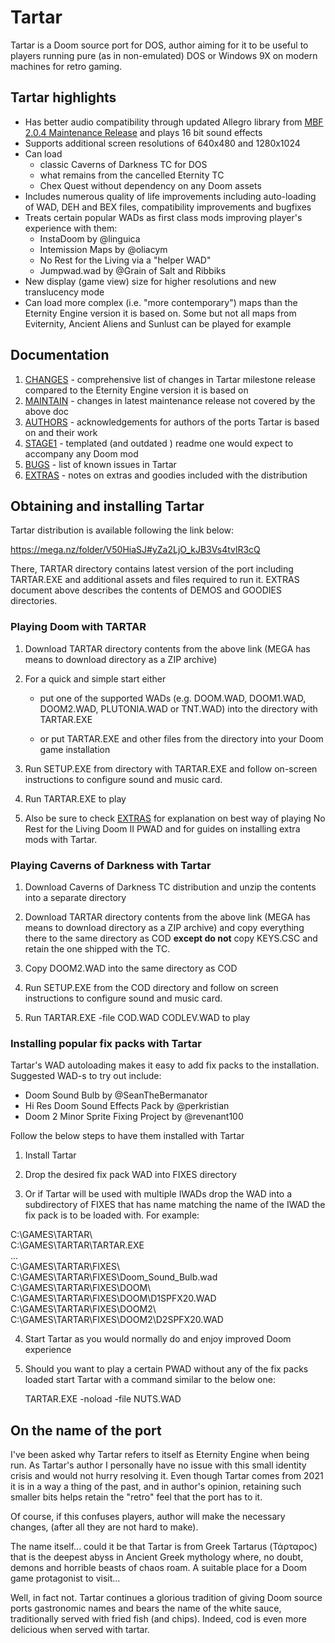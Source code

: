 # Tartar

Tartar is a Doom source port for DOS, author aiming for it to be useful
to players running pure (as in non-emulated) DOS or Windows 9X on modern 
machines for retro gaming. 

## Tartar highlights

- Has better audio compatibility through updated Allegro library 
  from [MBF 2.0.4 Maintenance Release](doc/COPYRGHT/MBFUP204.TXT)
  and plays 16 bit sound effects 
- Supports additional screen resolutions of 640x480 and 1280x1024
- Can load
    - classic Caverns of Darkness TC for DOS
    - what remains from the cancelled Eternity TC
    - Chex Quest without dependency on any Doom assets
- Includes numerous quality of life improvements including 
  auto-loading of WAD, DEH and BEX files, compatibility improvements
  and bugfixes  
- Treats certain popular WADs as first class mods improving
  player's experience with them:
  - InstaDoom by \@linguica
  - Intemission Maps by \@oliacym
  - No Rest for the Living via a "helper WAD"  
  - Jumpwad.wad by \@Grain of Salt and Ribbiks 
- New display (game view) size for higher resolutions and 
  new translucency mode
- Can load more complex (i.e. "more contemporary") maps
  than the Eternity Engine version it is based on. Some but 
  not all maps from Eviternity, Ancient Aliens and Sunlust can
  be played for example

## Documentation

1. [CHANGES](doc/changes.md)     - comprehensive list of changes in Tartar 
                                   milestone release compared to the 
                                   Eternity Engine version it is based on
2. [MAINTAIN](doc/maintain.md)   - changes in latest maintenance release 
                                   not covered by the above doc
3. [AUTHORS](doc/authors.md)     - acknowledgements for authors of the ports 
                                   Tartar is based on and their work
4. [STAGE1](doc/STAGE1.TXT)      - templated (and outdated ) readme one 
                                   would expect to accompany any Doom mod
5. [BUGS](doc/bugs.md)           - list of known issues in Tartar 
6. [EXTRAS](doc/extras.md)       - notes on extras and goodies included with 
                                   the distribution 

## Obtaining and installing Tartar

Tartar distribution is available following the link below:

<https://mega.nz/folder/V50HiaSJ#yZa2LjO_kJB3Vs4tvlR3cQ>

There, TARTAR directory contains latest version of the port 
including TARTAR.EXE and additional assets and files required to run it. 
EXTRAS document above describes the contents of DEMOS and GOODIES directories. 


### Playing Doom with TARTAR

1. Download TARTAR directory contents from the above link (MEGA has means 
   to download directory as a ZIP archive)

2. For a quick and simple start either 

   - put one of the supported WADs (e.g. DOOM.WAD, DOOM1.WAD, DOOM2.WAD, 
     PLUTONIA.WAD or TNT.WAD) into the directory with TARTAR.EXE 
   
   - or put TARTAR.EXE and other files from the directory into your Doom 
     game installation  
  
3. Run SETUP.EXE from directory with TARTAR.EXE and follow on-screen 
   instructions to configure sound and music card.

4. Run TARTAR.EXE to play 

5. Also be sure to check [EXTRAS](doc/extras.md) for explanation on best 
   way of playing No Rest for the Living Doom II PWAD and for guides on
   installing extra mods with Tartar.

### Playing Caverns of Darkness with Tartar

1. Download Caverns of Darkness TC distribution and unzip the contents 
   into a separate directory

2. Download TARTAR directory contents from the above link (MEGA has means 
   to download directory as a ZIP archive) and copy everything there 
   to the same directory as COD **except do not** copy KEYS.CSC 
   and retain the one shipped with the TC.

3. Copy DOOM2.WAD into the same directory as COD

4. Run SETUP.EXE from the COD directory and follow
   on screen instructions to configure sound and music card.

5. Run TARTAR.EXE -file COD.WAD CODLEV.WAD to play

### Installing popular fix packs with Tartar

Tartar's WAD autoloading makes it easy to add fix packs
to the installation. Suggested WAD-s to try out include:
  - Doom Sound Bulb by \@SeanTheBermanator
  - Hi Res Doom Sound Effects Pack by \@perkristian
  - Doom 2 Minor Sprite Fixing Project by \@revenant100

Follow the below steps to have them installed with Tartar

1. Install Tartar

2. Drop the desired fix pack WAD into FIXES directory

3. Or if Tartar will be used with multiple IWADs drop the WAD into
   a subdirectory of FIXES that has name matching the name of the IWAD
   the fix pack is to be loaded with. For example:
      
  C:\GAMES\TARTAR\   
  C:\GAMES\TARTAR\TARTAR.EXE   
  ...   
  C:\GAMES\TARTAR\FIXES\   
  C:\GAMES\TARTAR\FIXES\Doom_Sound_Bulb.wad   
  C:\GAMES\TARTAR\FIXES\DOOM\   
  C:\GAMES\TARTAR\FIXES\DOOM\D1SPFX20.WAD   
  C:\GAMES\TARTAR\FIXES\DOOM2\   
  C:\GAMES\TARTAR\FIXES\DOOM2\D2SPFX20.WAD   

4. Start Tartar as you would normally do and enjoy improved Doom experience

5. Should you want to play a certain PWAD without any of the fix packs loaded
   start Tartar with a command similar to the below one:
      
   TARTAR.EXE -noload -file NUTS.WAD

## On the name of the port

I've been asked why Tartar refers to itself as Eternity Engine when
being run. As Tartar's author I personally have no issue with this small
identity crisis and would not hurry resolving it. Even though Tartar comes
from 2021 it is in a way a thing of the past, and in author's opinion,
retaining such smaller bits helps retain the "retro" feel that the port
has to it.

Of course, if this confuses players, author will make the necessary changes,
(after all they are not hard to make).

The name itself... could it be that Tartar is from Greek Tartarus 
(Τάρταρος) that is the deepest abyss in Ancient Greek mythology where,
no doubt, demons and horrible beasts of chaos roam. A suitable place
for a Doom game protagonist to visit...  

Well, in fact not. Tartar continues a glorious tradition of giving Doom 
source ports gastronomic names and bears the name of the white sauce, 
traditionally served with fried fish (and chips). 
Indeed, cod is even more delicious when served with tartar.
